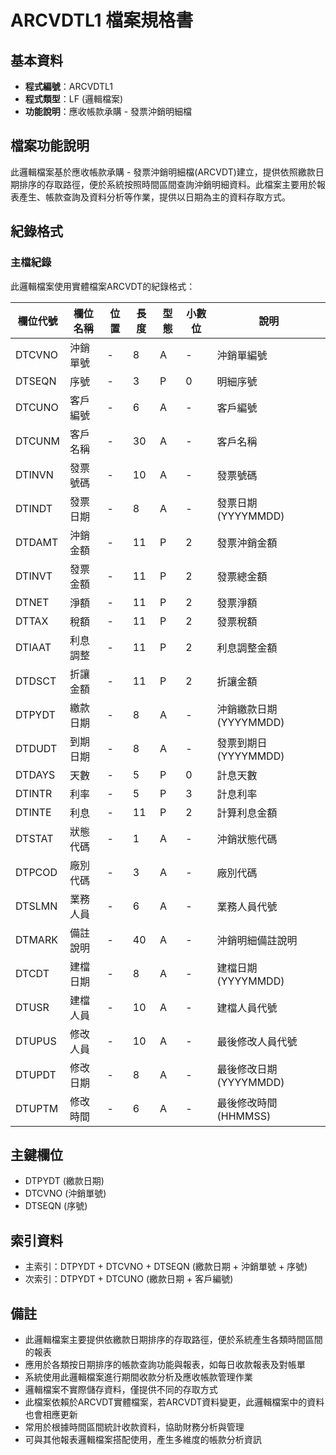# ARCVDTL1 檔案規格書

## 基本資料
* **程式編號**：ARCVDTL1
* **程式類型**：LF (邏輯檔案)
* **功能說明**：應收帳款承購 - 發票沖銷明細檔

## 檔案功能說明
此邏輯檔案基於應收帳款承購 - 發票沖銷明細檔(ARCVDT)建立，提供依照繳款日期排序的存取路徑，便於系統按照時間區間查詢沖銷明細資料。此檔案主要用於報表產生、帳款查詢及資料分析等作業，提供以日期為主的資料存取方式。

## 紀錄格式

### 主檔紀錄
此邏輯檔案使用實體檔案ARCVDT的紀錄格式：

| 欄位代號 | 欄位名稱 | 位置 | 長度 | 型態 | 小數位 | 說明 |
|----------|----------|------|------|------|--------|------|
| DTCVNO | 沖銷單號 | - | 8 | A | - | 沖銷單編號 |
| DTSEQN | 序號 | - | 3 | P | 0 | 明細序號 |
| DTCUNO | 客戶編號 | - | 6 | A | - | 客戶編號 |
| DTCUNM | 客戶名稱 | - | 30 | A | - | 客戶名稱 |
| DTINVN | 發票號碼 | - | 10 | A | - | 發票號碼 |
| DTINDT | 發票日期 | - | 8 | A | - | 發票日期 (YYYYMMDD) |
| DTDAMT | 沖銷金額 | - | 11 | P | 2 | 發票沖銷金額 |
| DTINVT | 發票金額 | - | 11 | P | 2 | 發票總金額 |
| DTNET | 淨額 | - | 11 | P | 2 | 發票淨額 |
| DTTAX | 稅額 | - | 11 | P | 2 | 發票稅額 |
| DTIAAT | 利息調整 | - | 11 | P | 2 | 利息調整金額 |
| DTDSCT | 折讓金額 | - | 11 | P | 2 | 折讓金額 |
| DTPYDT | 繳款日期 | - | 8 | A | - | 沖銷繳款日期 (YYYYMMDD) |
| DTDUDT | 到期日期 | - | 8 | A | - | 發票到期日 (YYYYMMDD) |
| DTDAYS | 天數 | - | 5 | P | 0 | 計息天數 |
| DTINTR | 利率 | - | 5 | P | 3 | 計息利率 |
| DTINTE | 利息 | - | 11 | P | 2 | 計算利息金額 |
| DTSTAT | 狀態代碼 | - | 1 | A | - | 沖銷狀態代碼 |
| DTPCOD | 廠別代碼 | - | 3 | A | - | 廠別代碼 |
| DTSLMN | 業務人員 | - | 6 | A | - | 業務人員代號 |
| DTMARK | 備註說明 | - | 40 | A | - | 沖銷明細備註說明 |
| DTCDT | 建檔日期 | - | 8 | A | - | 建檔日期 (YYYYMMDD) |
| DTUSR | 建檔人員 | - | 10 | A | - | 建檔人員代號 |
| DTUPUS | 修改人員 | - | 10 | A | - | 最後修改人員代號 |
| DTUPDT | 修改日期 | - | 8 | A | - | 最後修改日期 (YYYYMMDD) |
| DTUPTM | 修改時間 | - | 6 | A | - | 最後修改時間 (HHMMSS) |

## 主鍵欄位
* DTPYDT (繳款日期)
* DTCVNO (沖銷單號)
* DTSEQN (序號)

## 索引資料
* 主索引：DTPYDT + DTCVNO + DTSEQN (繳款日期 + 沖銷單號 + 序號)
* 次索引：DTPYDT + DTCUNO (繳款日期 + 客戶編號)

## 備註
* 此邏輯檔案主要提供依繳款日期排序的存取路徑，便於系統產生各類時間區間的報表
* 應用於各類按日期排序的帳款查詢功能與報表，如每日收款報表及對帳單
* 系統使用此邏輯檔案進行期間收款分析及應收帳款管理作業
* 邏輯檔案不實際儲存資料，僅提供不同的存取方式
* 此檔案依賴於ARCVDT實體檔案，若ARCVDT資料變更，此邏輯檔案中的資料也會相應更新
* 常用於根據時間區間統計收款資料，協助財務分析與管理
* 可與其他報表邏輯檔案搭配使用，產生多維度的帳款分析資訊 